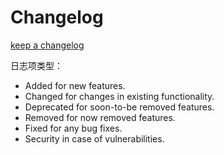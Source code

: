 # Changelog

[keep a changelog](https://keepachangelog.com/)

日志项类型：

- Added for new features.
- Changed for changes in existing functionality.
- Deprecated for soon-to-be removed features.
- Removed for now removed features.
- Fixed for any bug fixes.
- Security in case of vulnerabilities.



